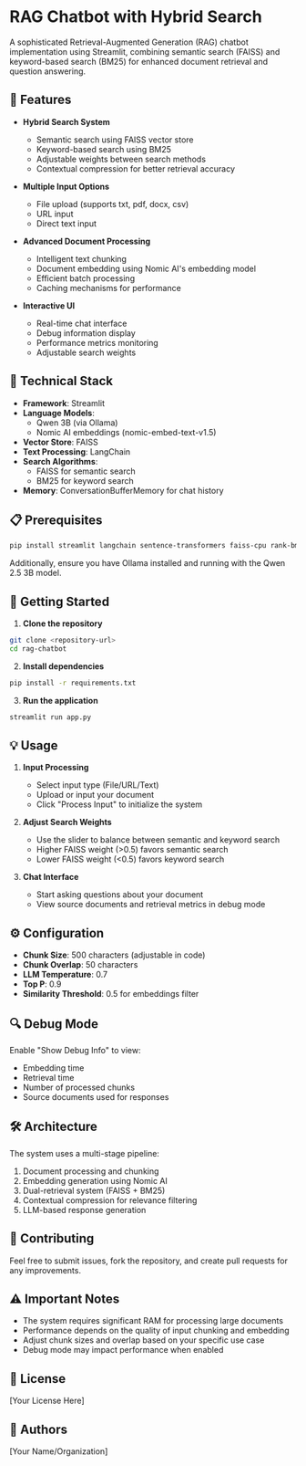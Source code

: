 # RAG Chatbot with Hybrid Search

A sophisticated Retrieval-Augmented Generation (RAG) chatbot implementation using Streamlit, combining semantic search (FAISS) and keyword-based search (BM25) for enhanced document retrieval and question answering.

## 🌟 Features

- **Hybrid Search System**
  - Semantic search using FAISS vector store
  - Keyword-based search using BM25
  - Adjustable weights between search methods
  - Contextual compression for better retrieval accuracy

- **Multiple Input Options**
  - File upload (supports txt, pdf, docx, csv)
  - URL input
  - Direct text input

- **Advanced Document Processing**
  - Intelligent text chunking
  - Document embedding using Nomic AI's embedding model
  - Efficient batch processing
  - Caching mechanisms for performance

- **Interactive UI**
  - Real-time chat interface
  - Debug information display
  - Performance metrics monitoring
  - Adjustable search weights

## 🔧 Technical Stack

- **Framework**: Streamlit
- **Language Models**: 
  - Qwen 3B (via Ollama)
  - Nomic AI embeddings (nomic-embed-text-v1.5)
- **Vector Store**: FAISS
- **Text Processing**: LangChain
- **Search Algorithms**: 
  - FAISS for semantic search
  - BM25 for keyword search
- **Memory**: ConversationBufferMemory for chat history

## 📋 Prerequisites

```bash
pip install streamlit langchain sentence-transformers faiss-cpu rank-bm25 ollama
```

Additionally, ensure you have Ollama installed and running with the Qwen 2.5 3B model.

## 🚀 Getting Started

1. **Clone the repository**
```bash
git clone <repository-url>
cd rag-chatbot
```

2. **Install dependencies**
```bash
pip install -r requirements.txt
```

3. **Run the application**
```bash
streamlit run app.py
```

## 💡 Usage

1. **Input Processing**
   - Select input type (File/URL/Text)
   - Upload or input your document
   - Click "Process Input" to initialize the system

2. **Adjust Search Weights**
   - Use the slider to balance between semantic and keyword search
   - Higher FAISS weight (>0.5) favors semantic search
   - Lower FAISS weight (<0.5) favors keyword search

3. **Chat Interface**
   - Start asking questions about your document
   - View source documents and retrieval metrics in debug mode

## ⚙️ Configuration

- **Chunk Size**: 500 characters (adjustable in code)
- **Chunk Overlap**: 50 characters
- **LLM Temperature**: 0.7
- **Top P**: 0.9
- **Similarity Threshold**: 0.5 for embeddings filter

## 🔍 Debug Mode

Enable "Show Debug Info" to view:
- Embedding time
- Retrieval time
- Number of processed chunks
- Source documents used for responses

## 🛠️ Architecture

The system uses a multi-stage pipeline:
1. Document processing and chunking
2. Embedding generation using Nomic AI
3. Dual-retrieval system (FAISS + BM25)
4. Contextual compression for relevance filtering
5. LLM-based response generation

## 🤝 Contributing

Feel free to submit issues, fork the repository, and create pull requests for any improvements.

## ⚠️ Important Notes

- The system requires significant RAM for processing large documents
- Performance depends on the quality of input chunking and embedding
- Adjust chunk sizes and overlap based on your specific use case
- Debug mode may impact performance when enabled

## 📝 License

[Your License Here]

## 👥 Authors

[Your Name/Organization]